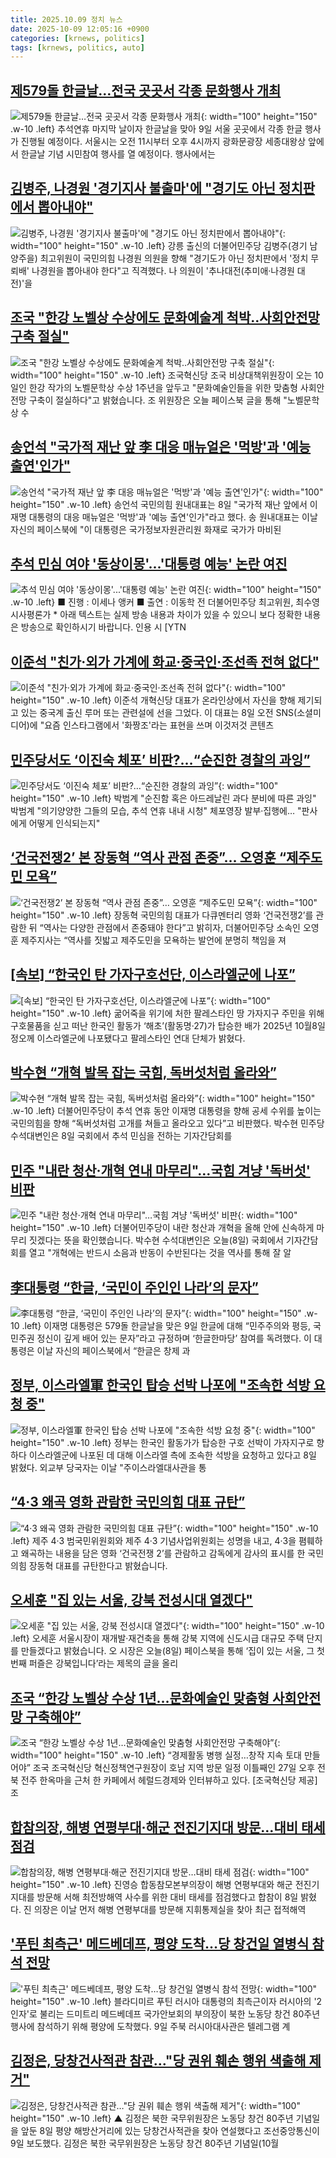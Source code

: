 ```yaml
---
title: 2025.10.09 정치 뉴스
date: 2025-10-09 12:05:16 +0900
categories: [krnews, politics]
tags: [krnews, politics, auto]
---
```

## [제579돌 한글날…전국 곳곳서 각종 문화행사 개최](https://n.news.naver.com/mnews/article/448/0000562262)

![제579돌 한글날…전국 곳곳서 각종 문화행사 개최](https://mimgnews.pstatic.net/image/origin/448/2025/10/09/562262.jpg?type=nf220_150){: width="100" height="150" .w-10 .left}
추석연휴 마지막 날이자 한글날을 맞아 9일 서울 곳곳에서 각종 한글 행사가 진행될 예정이다. 서울시는 오전 11시부터 오후 4시까지 광화문광장 세종대왕상 앞에서 한글날 기념 시민참여 행사를 열 예정이다. 행사에서는

## [김병주, 나경원 '경기지사 불출마'에 "경기도 아닌 정치판에서 뽑아내야"](https://n.news.naver.com/mnews/article/654/0000145311)

![김병주, 나경원 '경기지사 불출마'에 "경기도 아닌 정치판에서 뽑아내야"](https://mimgnews.pstatic.net/image/origin/654/2025/10/08/145311.jpg?type=nf220_150){: width="100" height="150" .w-10 .left}
강릉 출신의 더불어민주당 김병주(경기 남양주을) 최고위원이 국민의힘 나경원 의원을 향해 "경기도가 아닌 정치판에서 '정치 무뢰배' 나경원을 뽑아내야 한다"고 직격했다. 나 의원이 '추나대전(추미애·나경원 대전)'을

## [조국 "한강 노벨상 수상에도 문화예술계 척박‥사회안전망 구축 절실"](https://n.news.naver.com/mnews/article/214/0001453786)

![조국 "한강 노벨상 수상에도 문화예술계 척박‥사회안전망 구축 절실"](https://mimgnews.pstatic.net/image/origin/214/2025/10/08/1453786.jpg?type=nf220_150){: width="100" height="150" .w-10 .left}
조국혁신당 조국 비상대책위원장이 오는 10일인 한강 작가의 노벨문학상 수상 1주년을 앞두고 "문화예술인들을 위한 맞춤형 사회안전망 구축이 절실하다"고 밝혔습니다. 조 위원장은 오늘 페이스북 글을 통해 "노벨문학상 수

## [송언석 "국가적 재난 앞 李 대응 매뉴얼은 '먹방'과 '예능 출연'인가"](https://n.news.naver.com/mnews/article/003/0013525247)

![송언석 "국가적 재난 앞 李 대응 매뉴얼은 '먹방'과 '예능 출연'인가"](https://mimgnews.pstatic.net/image/origin/003/2025/10/08/13525247.jpg?type=nf220_150){: width="100" height="150" .w-10 .left}
송언석 국민의힘 원내대표는 8일 "국가적 재난 앞에서 이재명 대통령의 대응 매뉴얼은 '먹방'과 '예능 출연'인가"라고 했다. 송 원내대표는 이날 자신의 페이스북에 "이 대통령은 국가정보자원관리원 화재로 국가가 마비된

## [추석 민심 여야 '동상이몽'...'대통령 예능' 논란 여진](https://n.news.naver.com/mnews/article/052/0002257008)

![추석 민심 여야 '동상이몽'...'대통령 예능' 논란 여진](https://mimgnews.pstatic.net/image/origin/052/2025/10/09/2257008.jpg?type=nf220_150){: width="100" height="150" .w-10 .left}
■ 진행 : 이세나 앵커 ■ 출연 : 이동학 전 더불어민주당 최고위원, 최수영 시사평론가 * 아래 텍스트는 실제 방송 내용과 차이가 있을 수 있으니 보다 정확한 내용은 방송으로 확인하시기 바랍니다. 인용 시 [YTN

## [이준석 "친가·외가 가계에 화교·중국인·조선족 전혀 없다"](https://n.news.naver.com/mnews/article/008/0005260484)

![이준석 "친가·외가 가계에 화교·중국인·조선족 전혀 없다"](https://mimgnews.pstatic.net/image/origin/008/2025/10/08/5260484.jpg?type=nf220_150){: width="100" height="150" .w-10 .left}
이준석 개혁신당 대표가 온라인상에서 자신을 향해 제기되고 있는 중국계 출신 루머 또는 관련설에 선을 그었다. 이 대표는 8일 오전 SNS(소셜미디어)에 "요즘 인스타그램에서 '화짱조'라는 표현을 쓰며 이것저것 콘텐츠

## [민주당서도 ‘이진숙 체포’ 비판?…“순진한 경찰의 과잉”](https://n.news.naver.com/mnews/article/449/0000322845)

![민주당서도 ‘이진숙 체포’ 비판?…“순진한 경찰의 과잉”](https://mimgnews.pstatic.net/image/origin/449/2025/10/08/322845.jpg?type=nf220_150){: width="100" height="150" .w-10 .left}
박범계 "순진함 혹은 아드레날린 과다 분비에 따른 과잉" 박범계 "의기양양한 그들의 모습, 추석 연휴 내내 시청" 체포영장 발부·집행에… "판사에게 어떻게 인식되는지"

## [‘건국전쟁2’ 본 장동혁 “역사 관점 존중”… 오영훈 “제주도민 모욕”](https://n.news.naver.com/mnews/article/081/0003580766)

![‘건국전쟁2’ 본 장동혁 “역사 관점 존중”… 오영훈 “제주도민 모욕”](https://mimgnews.pstatic.net/image/origin/081/2025/10/09/3580766.jpg?type=nf220_150){: width="100" height="150" .w-10 .left}
장동혁 국민의힘 대표가 다큐멘터리 영화 ‘건국전쟁2’를 관람한 뒤 “역사는 다양한 관점에서 존중돼야 한다”고 밝히자, 더불어민주당 소속인 오영훈 제주지사는 “역사를 짓밟고 제주도민을 모욕하는 발언에 분명히 책임을 져

## [[속보] “한국인 탄 가자구호선단, 이스라엘군에 나포”](https://n.news.naver.com/mnews/article/036/0000052428)

![[속보] “한국인 탄 가자구호선단, 이스라엘군에 나포”](https://mimgnews.pstatic.net/image/origin/036/2025/10/08/52428.jpg?type=nf220_150){: width="100" height="150" .w-10 .left}
굶어죽을 위기에 처한 팔레스타인 땅 가자지구 주민을 위해 구호물품을 싣고 떠난 한국인 활동가 ‘해초’(활동명·27)가 탑승한 배가 2025년 10월8일 정오께 이스라엘군에 나포됐다고 팔레스타인 연대 단체가 밝혔다.

## [박수현 “개혁 발목 잡는 국힘, 독버섯처럼 올라와”](https://n.news.naver.com/mnews/article/028/0002769934)

![박수현 “개혁 발목 잡는 국힘, 독버섯처럼 올라와”](https://mimgnews.pstatic.net/image/origin/028/2025/10/08/2769934.jpg?type=nf220_150){: width="100" height="150" .w-10 .left}
더불어민주당이 추석 연휴 동안 이재명 대통령을 향해 공세 수위를 높이는 국민의힘을 향해 “독버섯처럼 고개를 쳐들고 올라오고 있다”고 비판했다. 박수현 민주당 수석대변인은 8일 국회에서 추석 민심을 전하는 기자간담회를

## [민주 "내란 청산·개혁 연내 마무리"…국힘 겨냥 '독버섯' 비판](https://n.news.naver.com/mnews/article/422/0000788969)

![민주 "내란 청산·개혁 연내 마무리"…국힘 겨냥 '독버섯' 비판](https://mimgnews.pstatic.net/image/origin/422/2025/10/08/788969.jpg?type=nf220_150){: width="100" height="150" .w-10 .left}
더불어민주당이 내란 청산과 개혁을 올해 안에 신속하게 마무리 짓겠다는 뜻을 확인했습니다. 박수현 수석대변인은 오늘(8일) 국회에서 기자간담회를 열고 "개혁에는 반드시 소음과 반동이 수반된다는 것을 역사를 통해 잘 알

## [李대통령 “한글, ‘국민이 주인인 나라’의 문자”](https://n.news.naver.com/mnews/article/029/0002986135)

![李대통령 “한글, ‘국민이 주인인 나라’의 문자”](https://mimgnews.pstatic.net/image/origin/029/2025/10/09/2986135.jpg?type=nf220_150){: width="100" height="150" .w-10 .left}
이재명 대통령은 579돌 한글날을 맞은 9일 한글에 대해 “민주주의와 평등, 국민주권 정신이 깊게 배어 있는 문자”라고 규정하며 ‘한글한마당’ 참여를 독려했다. 이 대통령은 이날 자신의 페이스북에서 “한글은 창제 과

## [정부, 이스라엘軍 한국인 탑승 선박 나포에 "조속한 석방 요청 중"](https://n.news.naver.com/mnews/article/421/0008528346)

![정부, 이스라엘軍 한국인 탑승 선박 나포에 "조속한 석방 요청 중"](https://mimgnews.pstatic.net/image/origin/421/2025/10/08/8528346.jpg?type=nf220_150){: width="100" height="150" .w-10 .left}
정부는 한국인 활동가가 탑승한 구호 선박이 가자지구로 향하다 이스라엘군에 나포된 데 대해 이스라엘 측에 조속한 석방을 요청하고 있다고 8일 밝혔다. 외교부 당국자는 이날 "주이스라엘대사관을 통

## [“4·3 왜곡 영화 관람한 국민의힘 대표 규탄”](https://n.news.naver.com/mnews/article/056/0012043686)

![“4·3 왜곡 영화 관람한 국민의힘 대표 규탄”](https://mimgnews.pstatic.net/image/origin/056/2025/10/09/12043686.jpg?type=nf220_150){: width="100" height="150" .w-10 .left}
제주 4·3 범국민위원회와 제주 4·3 기념사업위원회는 성명을 내고, 4·3을 폄훼하고 왜곡하는 내용을 담은 영화 ‘건국전쟁 2’를 관람하고 감독에게 감사의 표시를 한 국민의힘 장동혁 대표를 규탄한다고 밝혔습니다.

## [오세훈 "집 있는 서울, 강북 전성시대 열겠다"](https://n.news.naver.com/mnews/article/057/0001912155)

![오세훈 "집 있는 서울, 강북 전성시대 열겠다"](https://mimgnews.pstatic.net/image/origin/057/2025/10/08/1912155.jpg?type=nf220_150){: width="100" height="150" .w-10 .left}
오세훈 서울시장이 재개발·재건축을 통해 강북 지역에 신도시급 대규모 주택 단지를 만들겠다고 밝혔습니다. 오 시장은 오늘(8일) 페이스북을 통해 ‘집이 있는 서울, 그 첫 번째 퍼즐은 강북입니다’라는 제목의 글을 올리

## [조국 “한강 노벨상 수상 1년…문화예술인 맞춤형 사회안전망 구축해야”](https://n.news.naver.com/mnews/article/016/0002539586)

![조국 “한강 노벨상 수상 1년…문화예술인 맞춤형 사회안전망 구축해야”](https://mimgnews.pstatic.net/image/origin/016/2025/10/08/2539586.jpg?type=nf220_150){: width="100" height="150" .w-10 .left}
“경제활동 병행 실정…창작 지속 토대 만들어야” 조국 조국혁신당 혁신정책연구원장이 호남 지역 방문 일정 이틀째인 27일 오후 전북 전주 한옥마을 근처 한 카페에서 헤럴드경제와 인터뷰하고 있다. [조국혁신당 제공] 조

## [합참의장, 해병 연평부대·해군 전진기지대 방문…대비 태세 점검](https://n.news.naver.com/mnews/article/421/0008528339)

![합참의장, 해병 연평부대·해군 전진기지대 방문…대비 태세 점검](https://mimgnews.pstatic.net/image/origin/421/2025/10/08/8528339.jpg?type=nf220_150){: width="100" height="150" .w-10 .left}
진영승 합동참모본부의장이 해병 연평부대와 해군 전진기지대를 방문해 서해 최전방해역 사수를 위한 대비 태세를 점검했다고 합참이 8일 밝혔다. 진 의장은 이날 먼저 해병 연평부대를 방문해 지휘통제실을 찾아 최근 접적해역

## ['푸틴 최측근' 메드베데프, 평양 도착…당 창건일 열병식 참석 전망](https://n.news.naver.com/mnews/article/421/0008528547)

!['푸틴 최측근' 메드베데프, 평양 도착…당 창건일 열병식 참석 전망](https://mimgnews.pstatic.net/image/origin/421/2025/10/09/8528547.jpg?type=nf220_150){: width="100" height="150" .w-10 .left}
블라디미르 푸틴 러시아 대통령의 최측근이자 러시아의 '2인자'로 불리는 드미트리 메드베데프 국가안보회의 부의장이 북한 노동당 창건 80주년 행사에 참석하기 위해 평양에 도착했다. 9일 주북 러시아대사관은 텔레그램 계

## [김정은, 당창건사적관 참관…"당 권위 훼손 행위 색출해 제거"](https://n.news.naver.com/mnews/article/055/0001298491)

![김정은, 당창건사적관 참관…"당 권위 훼손 행위 색출해 제거"](https://mimgnews.pstatic.net/image/origin/055/2025/10/09/1298491.jpg?type=nf220_150){: width="100" height="150" .w-10 .left}
▲ 김정은 북한 국무위원장은 노동당 창건 80주년 기념일을 앞둔 8일 평양 해방산거리에 있는 당창건사적관을 찾아 연설했다고 조선중앙통신이 9일 보도했다. 김정은 북한 국무위원장은 노동당 창건 80주년 기념일(10월

